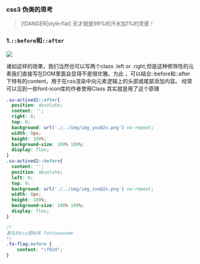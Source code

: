 <!--
 * @Author: suckson
 * @Date: 2019-09-02 12:54:13
 * @LastEditors: suckson
 * @LastEditTime: 2019-09-02 12:59:03
 -->
### css3 伪类的思考

> [!DANGER|style:flat]  天才就是99%的汗水加1%的灵感！

### 1.`::before`和`::after`

<img src="https://suckson-blog-static.oss-cn-beijing.aliyuncs.com/static/313F1A3FB096C31D35EB370A0472BA91.jpg" />

诸如这样的效果，我们当然也可以写两个class  .left or  .right,但是这种修饰性的元素我们直接写在DOM里面会显得不是很优雅。为此 ，可以结合::before和::after下特有的content，用于在css渲染中向元素逻辑上的头部或尾部添加内容。
经常可以见到一些font-icon库的作者使用Class 其实就是用了这个原理 
```css
.su-actived2::after{
  position: absolute;
  content: '';
  right: 0;
  top: 0;
  background: url('./../img/img_you@2x.png') no-repeat;
  width: 8px;
  height: 100%;
  background-size: 100% 100%;
  display: flex;
}
.su-actived2::before{
  content: '';
  position: absolute;
  left: 0;
  top: 0;
  background: url('./../img/img_zuo@2x.png') no-repeat;
  width: 8px;
  height: 100%;
  background-size: 100% 100%;
  display: flex;
}

/*
著名的css图标库 fontawesome
*/
.fa-flag:before {
    content: "\f024";
}
```